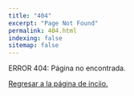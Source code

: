 ```yaml
---
title: "404"
excerpt: "Page Not Found"
permalink: 404.html
indexing: false
sitemap: false
---
```


ERROR 404: Página no encontrada.

[Regresar a la página de inciio.](https://jaliscocomovamos.github.io/)
